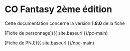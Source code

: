 # CO Fantasy 2ème édition

Cette documentation concerne la version **1.8.0** de la fiche

[Fiche de personnage]({{ site.baseurl }}/pc-main)

[Fiche de PNJ]({{ site.baseurl }}/npc-main)
